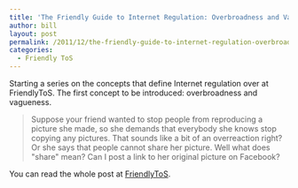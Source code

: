 ```yaml
---
title: 'The Friendly Guide to Internet Regulation: Overbroadness and Vagueness'
author: bill
layout: post
permalink: /2011/12/the-friendly-guide-to-internet-regulation-overbroadness-and-vagueness/
categories:
  - Friendly ToS
---
```

Starting a series on the concepts that define Internet regulation over at 
FriendlyToS. The first concept to be introduced: overbroadness and vagueness.

> Suppose your friend wanted to stop people from reproducing a picture she
> made, so she demands that everybody she knows stop copying any pictures. That
> sounds like a bit of an overreaction right? Or she says that people cannot
> share her picture. Well what does "share" mean? Can I post a link to her
> original picture on Facebook?

You can read the whole post at [FriendlyToS][1].

 [1]: http://blog.friendlytos.org/?p=67
